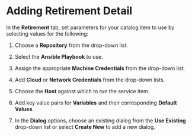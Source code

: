 # Adding Retirement Detail

In the **Retirement** tab, set parameters for your catalog item to use
by selecting values for the following:

1.  Choose a **Repository** from the drop-down list.

2.  Select the **Ansible Playbook** to use.

3.  Assign the appropriate **Machine Credentials** from the drop-down
    list.

4.  Add **Cloud** or **Network Credentials** from the drop-down lists.

5.  Choose the **Host** against which to run the service item.

6.  Add key value pairs for **Variables** and their corresponding
    **Default Values**.

7.  In the **Dialog** options, choose an existing dialog from the **Use
    Existing** drop-down list or select **Create New** to add a new
    dialog.
